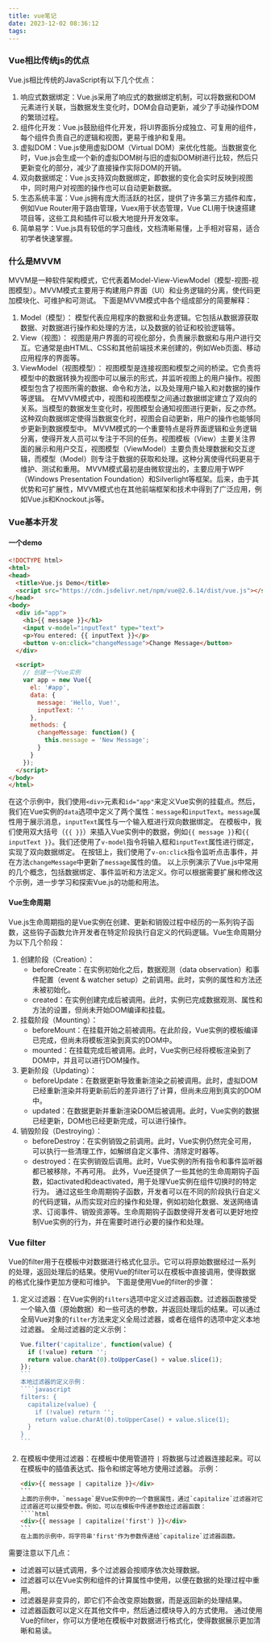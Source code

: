 ```yaml
---
title: vue笔记
date: 2023-12-02 08:36:12
tags:
---
```


### Vue相比传统js的优点

Vue.js相比传统的JavaScript有以下几个优点：
1. 响应式数据绑定：Vue.js采用了响应式的数据绑定机制，可以将数据和DOM元素进行关联，当数据发生变化时，DOM会自动更新，减少了手动操作DOM的繁琐过程。
2. 组件化开发：Vue.js鼓励组件化开发，将UI界面拆分成独立、可复用的组件，每个组件负责自己的逻辑和视图，更易于维护和复用。
3. 虚拟DOM：Vue.js使用虚拟DOM（Virtual DOM）来优化性能。当数据变化时，Vue.js会生成一个新的虚拟DOM树与旧的虚拟DOM树进行比较，然后只更新变化的部分，减少了直接操作实际DOM的开销。
4. 双向数据绑定：Vue.js支持双向数据绑定，即数据的变化会实时反映到视图中，同时用户对视图的操作也可以自动更新数据。
5. 生态系统丰富：Vue.js拥有庞大而活跃的社区，提供了许多第三方插件和库，例如Vue Router用于路由管理，Vuex用于状态管理，Vue CLI用于快速搭建项目等，这些工具和插件可以极大地提升开发效率。
6. 简单易学：Vue.js具有较低的学习曲线，文档清晰易懂，上手相对容易，适合初学者快速掌握。

<!--more-->
### 什么是MVVM

MVVM是一种软件架构模式，它代表着Model-View-ViewModel（模型-视图-视图模型）。MVVM模式主要用于构建用户界面（UI）和业务逻辑的分离，使代码更加模块化、可维护和可测试。
下面是MVVM模式中各个组成部分的简要解释：
1. Model（模型）：
   模型代表应用程序的数据和业务逻辑。它包括从数据源获取数据、对数据进行操作和处理的方法，以及数据的验证和校验逻辑等。
2. View（视图）：
   视图是用户界面的可视化部分，负责展示数据和与用户进行交互。它通常是由HTML、CSS和其他前端技术来创建的，例如Web页面、移动应用程序的界面等。
3. ViewModel（视图模型）：
   视图模型是连接视图和模型之间的桥梁。它负责将模型中的数据转换为视图中可以展示的形式，并监听视图上的用户操作。视图模型包含了视图所需的数据、命令和方法，以及处理用户输入和对数据的操作等逻辑。
在MVVM模式中，视图和视图模型之间通过数据绑定建立了双向的关系。当模型的数据发生变化时，视图模型会通知视图进行更新，反之亦然。这种双向数据绑定使得当数据变化时，视图会自动更新，用户的操作也能够同步更新到数据模型中。
MVVM模式的一个重要特点是将界面逻辑和业务逻辑分离，使得开发人员可以专注于不同的任务。视图模板（View）主要关注界面的展示和用户交互，视图模型（ViewModel）主要负责处理数据和交互逻辑，而模型（Model）则专注于数据的获取和处理。这种分离使得代码更易于维护、测试和重用。
MVVM模式最初是由微软提出的，主要应用于WPF（Windows Presentation Foundation）和Silverlight等框架。后来，由于其优势和可扩展性，MVVM模式也在其他前端框架和技术中得到了广泛应用，例如Vue.js和Knockout.js等。

### Vue基本开发

#### 一个demo
```html
<!DOCTYPE html>
<html>
<head>
  <title>Vue.js Demo</title>
  <script src="https://cdn.jsdelivr.net/npm/vue@2.6.14/dist/vue.js"></script>
</head>
<body>
  <div id="app">
    <h1>{{ message }}</h1>
    <input v-model="inputText" type="text">
    <p>You entered: {{ inputText }}</p>
    <button v-on:click="changeMessage">Change Message</button>
  </div>

  <script>
    // 创建一个Vue实例
    var app = new Vue({
      el: '#app',
      data: {
        message: 'Hello, Vue!',
        inputText: ''
      },
      methods: {
        changeMessage: function() {
          this.message = 'New Message';
        }
      }
    });
  </script>
</body>
</html>
```
在这个示例中，我们使用`<div>`元素和`id="app"`来定义Vue实例的挂载点。然后，我们在Vue实例的`data`选项中定义了两个属性：`message`和`inputText`。`message`属性用于展示消息，`inputText`属性与一个输入框进行双向数据绑定。
在模板中，我们使用双大括号（`{{ }}`）来插入Vue实例中的数据，例如`{{ message }}`和`{{ inputText }}`。我们还使用了`v-model`指令将输入框和`inputText`属性进行绑定，实现了双向数据绑定。
在按钮上，我们使用了`v-on:click`指令监听点击事件，并在方法`changeMessage`中更新了`message`属性的值。
以上示例演示了Vue.js中常用的几个概念，包括数据绑定、事件监听和方法定义。你可以根据需要扩展和修改这个示例，进一步学习和探索Vue.js的功能和用法。

#### Vue生命周期

Vue.js生命周期指的是Vue实例在创建、更新和销毁过程中经历的一系列钩子函数，这些钩子函数允许开发者在特定阶段执行自定义的代码逻辑。Vue生命周期分为以下几个阶段：
1. 创建阶段（Creation）：
   - beforeCreate：在实例初始化之后，数据观测（data observation）和事件配置（event & watcher setup）之前调用。此时，实例的属性和方法还未被初始化。
   - created：在实例创建完成后被调用。此时，实例已完成数据观测、属性和方法的设置，但尚未开始DOM编译和挂载。
2. 挂载阶段（Mounting）：
   - beforeMount：在挂载开始之前被调用。在此阶段，Vue实例的模板编译已完成，但尚未将模板渲染到真实的DOM中。
   - mounted：在挂载完成后被调用。此时，Vue实例已经将模板渲染到了DOM中，并且可以进行DOM操作。
3. 更新阶段（Updating）：
   - beforeUpdate：在数据更新导致重新渲染之前被调用。此时，虚拟DOM已经重新渲染并将更新前后的差异进行了计算，但尚未应用到真实的DOM中。
   - updated：在数据更新并重新渲染DOM后被调用。此时，Vue实例的数据已经更新，DOM也已经更新完成，可以进行操作。
4. 销毁阶段（Destroying）：
   - beforeDestroy：在实例销毁之前调用。此时，Vue实例仍然完全可用，可以执行一些清理工作，如解绑自定义事件、清除定时器等。
   - destroyed：在实例销毁后调用。此时，Vue实例的所有指令和事件监听器都已被移除，不再可用。
此外，Vue还提供了一些其他的生命周期钩子函数，如activated和deactivated，用于处理Vue实例在组件切换时的特定行为。
通过这些生命周期钩子函数，开发者可以在不同的阶段执行自定义的代码逻辑，从而实现对应的操作和处理，例如初始化数据、发送网络请求、订阅事件、销毁资源等。生命周期钩子函数使得开发者可以更好地控制Vue实例的行为，并在需要时进行必要的操作和处理。

### Vue filter

Vue的filter用于在模板中对数据进行格式化显示。它可以将原始数据经过一系列的处理，返回处理后的结果。使用Vue的filter可以在模板中直接调用，使得数据的格式化操作更加方便和可维护。
下面是使用Vue的filter的步骤：
1. 定义过滤器：在Vue实例的`filters`选项中定义过滤器函数。过滤器函数接受一个输入值（原始数据）和一些可选的参数，并返回处理后的结果。可以通过全局Vue对象的`filter`方法来定义全局过滤器，或者在组件的选项中定义本地过滤器。
   全局过滤器的定义示例：

   ````javascript
   Vue.filter('capitalize', function(value) {
     if (!value) return '';
     return value.charAt(0).toUpperCase() + value.slice(1);
   });
   ```
   本地过滤器的定义示例：
   ````javascript
   filters: {
     capitalize(value) {
       if (!value) return '';
       return value.charAt(0).toUpperCase() + value.slice(1);
     }
   }
   ```
2. 在模板中使用过滤器：在模板中使用管道符 `|` 将数据与过滤器连接起来。可以在模板中的插值表达式、指令和绑定等地方使用过滤器。
   示例：
   ````html
   <div>{{ message | capitalize }}</div>
   ```
   上面的示例中，`message`是Vue实例中的一个数据属性，通过`capitalize`过滤器对它进行处理后显示。
   过滤器还可以接受参数。例如，可以在模板中传递参数给过滤器函数：
   ````html
   <div>{{ message | capitalize('first') }}</div>
   ```
   在上面的示例中，将字符串'first'作为参数传递给`capitalize`过滤器函数。
需要注意以下几点：
- 过滤器可以链式调用，多个过滤器会按顺序依次处理数据。
- 过滤器可以在Vue实例和组件的计算属性中使用，以便在数据的处理过程中重用。
- 过滤器是非变异的，即它们不会改变原始数据，而是返回新的处理结果。
- 过滤器函数可以定义在其他文件中，然后通过模块导入的方式使用。
通过使用Vue的filter，你可以方便地在模板中对数据进行格式化，使得数据展示更加清晰和易读。